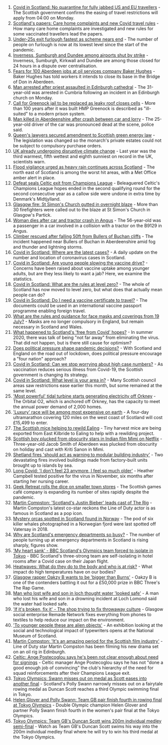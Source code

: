 1. [Covid in Scotland: No quarantine for fully jabbed US and EU travellers](https://www.bbc.co.uk/news/uk-scotland-58001540) - The Scottish government confirms the easing of travel restrictions will apply from 04:00 on Monday.
2. [Scotland's papers: Care home complaints and new Covid travel rules](https://www.bbc.co.uk/news/uk-scotland-58008533) - How many care home complaints are investigated and new rules for some vaccinated travellers lead the papers.
3. [Under-25s exit furlough fastest as scheme nears end](https://www.bbc.co.uk/news/business-57981760) - The number of people on furlough is now at its lowest level since the start of the pandemic.
4. [Inverness, Sumburgh and Dundee among airports shut by strike](https://www.bbc.co.uk/news/uk-scotland-highlands-islands-57997274) - Inverness, Sumburgh, Kirkwall and Dundee are among those closed for 24 hours in a dispute over centralisation.
5. [Fears for 100 Aberdeen jobs at oil services company Baker Hughes](https://www.bbc.co.uk/news/uk-scotland-north-east-orkney-shetland-58010338) - Baker Hughes has told workers it intends to close its base in the Bridge of Don in Aberdeen.
6. [Man arrested after priest assaulted in Edinburgh cathedral](https://www.bbc.co.uk/news/uk-scotland-edinburgh-east-fife-58009414) - The 31-year-old was arrested in Cumbria following an incident in an Edinburgh church on Monday.
7. [Call for Greenock jail to be replaced as leaky roof closes cells](https://www.bbc.co.uk/news/uk-scotland-58005882) - More than 100 years after it was built HMP Greenock is described as "ill-suited" to a modern prison system.
8. [Man killed in Aberdeenshire after crash between car and lorry](https://www.bbc.co.uk/news/uk-scotland-north-east-orkney-shetland-58007215) - The 25-year-old driver of the car was pronounced dead at the scene, police said.
9. [Queen's lawyers secured amendment to Scottish green energy law](https://www.bbc.co.uk/news/uk-scotland-58005875) - The legislation was changed so the monarch's private estates could not be subject to compulsory purchase orders.
10. [UK already undergoing disruptive climate change](https://www.bbc.co.uk/news/science-environment-57988023) - Last year was the third warmest, fifth wettest and eighth sunniest on record in the UK, scientists warn.
11. [Flood vigilance urged as heavy rain continues across Scotland](https://www.bbc.co.uk/news/uk-scotland-57970845) - The north east of Scotland is among the worst hit areas, with a Met Office amber alert in place.
12. [Defeat seals Celtic exit from Champions League](https://www.bbc.co.uk/sport/football/57972180) - Beleaguered Celtic's Champions League hopes ended in the second qualifying round for the second consecutive year as a callow side were undone in extra time by Denmark's Midtjylland.
13. [Glasgow fire: St Simon's Church gutted in overnight blaze](https://www.bbc.co.uk/news/uk-scotland-glasgow-west-57994913) - More than 30 firefighters were called out to the blaze at St Simon's Church in Glasgow's Partick.
14. [Woman dies after car and tractor crash in Angus](https://www.bbc.co.uk/news/uk-scotland-tayside-central-58005874) - The 56-year-old was a passenger in a car involved in a collision with a tractor on the B9129 in Angus.
15. [Climber rescued after falling 50ft from Bullers of Buchan cliffs](https://www.bbc.co.uk/news/uk-scotland-north-east-orkney-shetland-58001146) - The incident happened near Bullers of Buchan in Aberdeenshire amid fog and thunder and lightning storms.
16. [Covid in Scotland: Where are the latest cases?](https://www.bbc.co.uk/news/uk-scotland-53511877) - A daily update on the number and location of coronavirus cases in Scotland.
17. [Covid in Scotland: Are young people slowing the vaccine drive?](https://www.bbc.co.uk/news/uk-scotland-57915106) - Concerns have been raised about vaccine uptake among younger adults, but are they less likely to want a jab? Here, we examine the statistics.
18. [Covid in Scotland: What are the rules at level zero?](https://www.bbc.co.uk/news/uk-scotland-53166816) - The whole of Scotland has now moved to level zero, but what does that actually mean people can do?
19. [Covid in Scotland: Do I need a vaccine certificate to travel?](https://www.bbc.co.uk/news/uk-scotland-57519070) - The documents could be used in an international vaccine passport programme enabling foreign travel.
20. [What are the rules and guidance for face masks and coverings from 19 July?](https://www.bbc.co.uk/news/health-51205344) - Masks are no longer compulsory in England, but remain necessary in Scotland and Wales.
21. [What happened to Scotland's 'free from Covid' hopes?](https://www.bbc.co.uk/news/uk-scotland-57742212) - In summer 2020, there was talk of being "not far away" from eliminating the virus. That did not happen, but is there still cause for optimism?
22. [Does political pressure shape pandemic decisions?](https://www.bbc.co.uk/news/uk-scotland-scotland-politics-57737414) - With Scotland and England on the road out of lockdown, does political pressure encourage a "four nation" approach?
23. [Covid in Scotland: Can we stop worrying about high case numbers?](https://www.bbc.co.uk/news/uk-scotland-57581952) - As vaccination reduces serious illness from Covid-19, the Scottish government is changing its strategy.
24. [Covid in Scotland: What level is your area in?](https://www.bbc.co.uk/news/uk-scotland-57076243) - Many Scottish council areas saw restrictions ease earlier this month, but some remained at the same level.
25. ['Most powerful' tidal turbine starts generating electricity off Orkney](https://www.bbc.co.uk/news/uk-scotland-north-east-orkney-shetland-57991351) - The Orbital O2, which is anchored off Orkney, has the capacity to meet the annual power demand of 2,000 homes.
26. ['Luxury' race will be among most expensive on earth](https://www.bbc.co.uk/news/uk-scotland-57975285) - A four-day ultramarathon covering 120 miles on the west coast of Scotland will cost £15,499 to enter.
27. [The Scottish mice helping to rewild Ealing](https://www.bbc.co.uk/news/uk-scotland-58002484) - Tiny harvest mice are being exported from East Kilbride to Ealing to help with a rewilding project.
28. [Scottish boy plucked from obscurity stars in Indian film Mimi on Netflix](https://www.bbc.co.uk/news/uk-scotland-north-east-orkney-shetland-57983621) - Three-year-old Jacob Smith of Aberdeen was plucked from obscurity on holiday and cast with Kriti Sanon in Mimi.
29. [Shetland fires 'should act as warning to modular building industry'](https://www.bbc.co.uk/news/uk-scotland-north-east-orkney-shetland-57942459) - Two devastating fires involved buildings made from factory-built units brought up to islands by sea.
30. [Long Covid: 'I don't feel 23 anymore, I feel so much older'](https://www.bbc.co.uk/news/uk-scotland-57978645) - Heather Campbell tested positive for the virus in November, six months after starting her nursing career.
31. [Geek Retreat rolls the dice on smaller town stores](https://www.bbc.co.uk/news/uk-scotland-south-scotland-57930005) - The Scottish games café company is expanding its number of sites rapidly despite the pandemic.
32. [Martin Compston: 'Scotland's Justin Bieber' leads cast of The Rig](https://www.bbc.co.uk/news/uk-scotland-57942719) - Martin Compston's latest co-star reckons the Line of Duty actor is as famous in Scotland as a pop icon.
33. [Mystery orcas spotted in Scotland found in Norway](https://www.bbc.co.uk/news/uk-scotland-57934989) - The pod of six killer whales photographed in a Norwegian fjord were last spotted off Vatersay in 2018.
34. [Why are Scotland's emergency departments so busy?](https://www.bbc.co.uk/news/uk-scotland-57903066) - The number of people turning up at emergency departments in Scotland is rising sharply, figures show.
35. ['My heart sank' - BBC Scotland's Olympics team forced to isolate in Tokyo](https://www.bbc.co.uk/news/uk-scotland-57903624) - BBC Scotland's three-strong team are self-isolating in hotel rooms after a Covid case on their Japan flight.
36. [Heatwaves: What do they do to the body and who is at risk?](https://www.bbc.co.uk/news/health-49112807) - What impact do high temperatures have on our bodies?
37. [Glasgow rapper Oakzy B wants to be 'bigger than Burns'](https://www.bbc.co.uk/news/uk-scotland-57982866) - Oakzy B is one of the contenders battling it out for a £50,000 prize in BBC Three's The Rap Game.
38. [Man who lost wife and son in loch thought water 'looked safe'](https://www.bbc.co.uk/news/uk-scotland-glasgow-west-57968728) - A man who lost his wife and son in a drowning incident at Loch Lomond said the water had looked safe.
39. ['If it's broken, fix it' - The shop trying to fix throwaway culture](https://www.bbc.co.uk/news/uk-scotland-57945907) - Glasgow social enterprise Remade Network fixes everything from phones to textiles to help reduce our impact on the environment.
40. ['To younger people these are alien objects'](https://www.bbc.co.uk/news/uk-scotland-57955578) - An exhibition looking at the social and technological impact of typewriters opens at the National Museum of Scotland.
41. [Martin Compston: 'It's an amazing period for the Scottish film industry'](https://www.bbc.co.uk/news/uk-scotland-57949777) - Line of Duty star Martin Compston has been filming his new drama set on an oil rig in Edinburgh.
42. [Celtic: Ange Postecoglou says he's been not clear enough about need for signings](https://www.bbc.co.uk/sport/football/58007048) - Celtic manager Ange Postecoglou says he has not "done a good enough job of convincing" the club's hierarchy of the need for squad reinforcements after their Champions League exit.
43. [Tokyo Olympics: Swann misses out on medal as Scott eases into another final](https://www.bbc.co.uk/sport/olympics/58009429) - Scotland's Polly Swann narrowly misses out on a fairytale rowing medal as Duncan Scott reaches a third Olympic swimming final in Tokyo.
44. [Helen Glover and Polly Swann: Team GB pair finish fourth in rowing final at Tokyo Olympics](https://www.bbc.co.uk/sport/av/olympics/58007455) - Double Olympic champion Helen Glover and partner Polly Swann finish fourth in the women's pair final at the Tokyo Olympics.
45. [Tokyo Olympics: Team GB's Duncan Scott wins 200m individual medley semi-final](https://www.bbc.co.uk/sport/av/olympics/58007828) - Watch as Team GB's Duncan Scott swims his way into the 200m individual medley final where he will try to win his third medal at the Tokyo Olympics.
